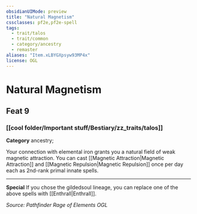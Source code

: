 ```yaml
---
obsidianUIMode: preview
title: "Natural Magnetism"
cssclasses: pf2e,pf2e-spell
tags:
  - trait/talos
  - trait/common
  - category/ancestry
  - remaster
aliases: "Item.xLBYGXpsyw93MP4x"
license: OGL
---
```

# Natural Magnetism
## Feat 9
### [[cool folder/Important stuff/Bestiary/zz_traits/talos]]

**Category** ancestry; 




Your connection with elemental iron grants you a natural field of weak magnetic attraction. You can cast [[Magnetic Attraction|Magnetic Attraction]] and [[Magnetic Repulsion|Magnetic Repulsion]] once per day each as 2nd-rank primal innate spells.

* * *

**Special** If you chose the gildedsoul lineage, you can replace one of the above spells with [[Enthrall|Enthrall]].

*Source: Pathfinder Rage of Elements*
*OGL*
